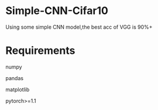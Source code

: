 # Simple-CNN-Cifar10
Using some simple CNN model,the best acc of VGG is 90%+

# Requirements

numpy 

pandas

matplotlib

pytorch>=1.1
